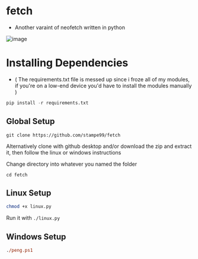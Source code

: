 # fetch 
- Another varaint of neofetch written in python

![image](https://user-images.githubusercontent.com/92384039/170841100-baa8d63b-1f50-4837-8ac6-01f2bdfd394d.png)

# Installing Dependencies
- ( The requirements.txt file is messed up since i froze all of my modules, if you're on a low-end device you'd have to install the modules manually ) 
```python
pip install -r requirements.txt
```

## Global Setup 
```
git clone https://github.com/stampe99/fetch
```
Alternatively clone with github desktop and/or download the zip and extract it, then follow the linux or windows instructions

Change directory into whatever you named the folder
```
cd fetch
```

## Linux Setup

```sh
chmod +x linux.py
```

Run it with `./linux.py`

## Windows Setup

```ps
./peng.ps1
```
